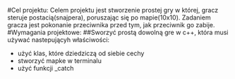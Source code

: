 #Cel projektu:
Celem projektu jest stworzenie prostej gry w której, gracz steruje postacią(snajpera), poruszając się po mapie(10x10). Zadaniem gracza jest pokonanie przeciwnika przed tym, jak przeciwnik go zabije. 
#Wymagania projektowe:
##Sworzyć prostą dowolną gre w c++, która musi używać nastepującyh właściwości:
- użyć klas, które dziedziczą od siebie cechy
- stworzyć mapke w terminalu
- użyć funkcji _catch
